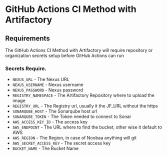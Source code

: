 # GitHub Actions CI Method with Artifactory

## Requirements

The GitHub Actions CI Method with Artifactory will require repository or organization secrets setup before GitHub Actions can run

### Secrets Require.

- `NEXUS_URL` - The Nexus URL
- `NEXUS_USERNAME` - Nexus username
- `NEXUS_PASSWORD` - Nexus password 
- `REGISTRY_NAMESPACE` - The Artifactory Repository where to upload the image
- `REGISTRY_URL` - The Registry url, usually it the JF_URL without the https
- `SONARQUBE_HOST` - The Sonarqube host url
- `SONARQUBE_TOKEN` - The Token needed to connect to Sonar
- `AWS_ACCESS_KEY_ID` - The access key
- `AWS_ENDPOINT` - The URL where to find the bucket, other wise it default to AWS
- `AWS_REGION` - The Region, in case of Noobaa anything will git
- `AWS_SECRET_ACCESS_KEY` - The secret access key
- `BUCKET_NAME` - The Bucket Name

